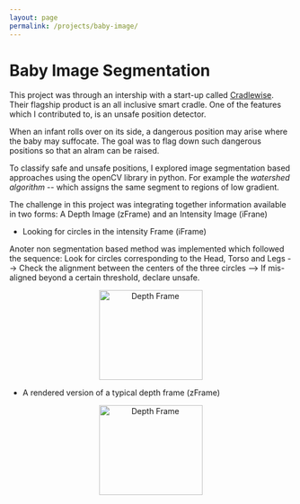 ```yaml
---
layout: page
permalink: /projects/baby-image/
---
```

# Baby Image Segmentation
This project was through an intership with a start-up called [Cradlewise](http://cradlewise.com/about/). Their flagship product is an all inclusive smart cradle. One of the features which I contributed to, is an unsafe position detector.  

When an infant rolls over on its side, a dangerous position may arise where the baby may suffocate. The goal was to flag down such dangerous positions so that an alram can be raised.

To classify safe and unsafe positions, I explored image segmentation based approaches using the openCV library in python. For example the *watershed algorithm* -- which assigns the same segment to regions of low gradient.

The challenge in this project was integrating together information available in two forms: A Depth Image (zFrame) and an Intensity Image (iFrane)

- Looking for circles in the intensity Frame (iFrame)

Anoter non segmentation based method was implemented which followed the sequence: Look for circles corresponding to the Head, Torso and Legs --> Check the alignment between the centers of the three circles --> If mis-aligned beyond a certain threshold, declare unsafe.
<p align="center">  
  <img src="{{site.baseurl}}/images/circles_baby.png" alt="Depth Frame" style="width:184px;height:160px;" />
</p>

- A rendered version of a typical depth frame (zFrame) 
<p align="center">  
  <img src="{{site.baseurl}}/images/rendered_depth_frame.png" alt="Depth Frame" style="width:184px;height:160px;" />
</p>